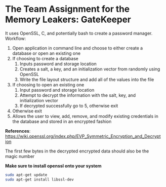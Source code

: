 # The Team Assignment for the Memory Leakers: GateKeeper

It uses OpenSSL, C, and potentially bash to create a password manager.
Workflow:

1. Open application in command line and choose to either create a database or open an existing one
2. If choosing to create a database
   1. Inputs password and storage location
   2. Creates a salt, a key, and an initialization vector from randomly using OpenSSL
   3. Write the file layout structure and add all of the values into the file
3. If choosing to open an existing one
   1. Input password and storage location
   2. Attempt to decrypt the information with the salt, key, and initialization vector
   3. If decrypted successfully go to 5, otherwise exit
4. Otherwise exit
5. Allows the user to view, add, remove, and modify existing credentials in the database and stored in an encrypted fashion 

**References**: https://wiki.openssl.org/index.php/EVP_Symmetric_Encryption_and_Decryption


The first few bytes in the decrypted encrypted data should also be the magic number

**Make sure to install openssl onto your system**

```bash
sudo apt-get update
sudo apt-get install libssl-dev
```